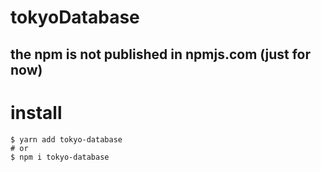 ﻿# tokyoDatabase

## the npm is not published in npmjs.com (just for now)

# install

```console
$ yarn add tokyo-database
# or 
$ npm i tokyo-database
```
